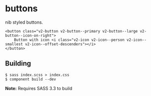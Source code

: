 # buttons

nib styled buttons.

    <button class="v2-button v2-button--primary v2-button--large v2-button--icon-on-right">
        Button with icon <i class="v2-icon v2-icon--person v2-icon--smallest v2-icon--offset-descenders"></i>
    </button>

## Building

    $ sass index.scss > index.css
    $ component build --dev

**Note:** Requires SASS 3.3 to build